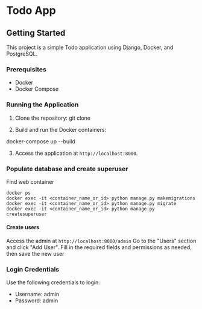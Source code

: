 # Todo App

## Getting Started

This project is a simple Todo application using Django, Docker, and PostgreSQL.

### Prerequisites

- Docker
- Docker Compose

### Running the Application

1. Clone the repository:
git clone <repository-url>


2. Build and run the Docker containers:

docker-compose up --build

3. Access the application at `http://localhost:8000`.

### Populate database and create superuser

Find web container

    docker ps
    docker exec -it <container_name_or_id> python manage.py makemigrations
    docker exec -it <container_name_or_id> python manage.py migrate
    docker exec -it <container_name_or_id> python manage.py createsuperuser

#### Create users

Access the admin at `http://localhost:8000/admin`
Go to the "Users" section and click "Add User". Fill in the required fields and permissions as needed, then save the new user

### Login Credentials

Use the following credentials to login:
- Username: admin
- Password: admin